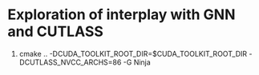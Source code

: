 # Exploration of interplay with GNN and CUTLASS

1. cmake .. -DCUDA_TOOLKIT_ROOT_DIR=$CUDA_TOOLKIT_ROOT_DIR -DCUTLASS_NVCC_ARCHS=86 -G Ninja
